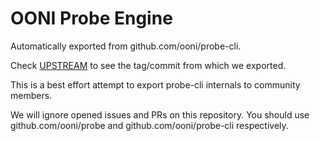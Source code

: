 # OONI Probe Engine

Automatically exported from github.com/ooni/probe-cli.

Check [UPSTREAM](UPSTREAM) to see the tag/commit from which we exported.

This is a best effort attempt to export probe-cli internals to community members.

We will ignore opened issues and PRs on this repository. You should
use github.com/ooni/probe and github.com/ooni/probe-cli respectively.
